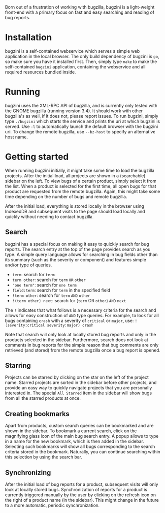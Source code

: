 Born out of a frustration of working with bugzilla, bugzini is a light-weight front-end
with a primary focus on fast and easy searching and reading of bug reports.

# Installation
bugzini is a self-contained webservice which serves a simple web application in the
local browser. The only build dependency of bugzini is `go`, so make sure you have it
installed first. Then, simply type `make` to make the self-contained `bugzini` application,
containing the webservice and all required resources bundled inside.

# Running
bugzini uses the XML-RPC API of bugzilla, and is currently only tested with the GNOME
bugzilla (running version 3.4). It should work with other bugzilla's as well, if it does
not, please report issues. To run bugzini, simply type `./bugzini` which starts the service
and prints the uri at which bugzini is served. Use `-l` to automatically launch the default
browser with the bugzini uri. To change the remote bugzilla, use `--bz-host` to specify
an alternative host name.

# Getting started
When running bugzini initially, it might take some time to load the bugzilla projects. After
the initial load, all projects are shown in a (searchable) sidebar on the left. To view bugs
of a certain product, simply select it from the list. When a product is selected for the first
time, all open bugs for that product are requested from the remote bugzilla. Again, this might
take some time depending on the number of bugs and remote bugzilla.

After the initial load, everything is stored locally in the browser using IndexedDB and subsequent
visits to the page should load locally and quickly without needing to contact bugzilla.

## Search
bugzini has a special focus on making it easy to quickly search for bug reports. The search
entry at the top of the page provides search as you type. A simple query language allows
for searching in bug fields other than its summary (such as the severity or component) and
features simple and/or type of queries.

  * `term`: search for `term`
  * `term other`: search for `term` `OR` `other`
  * `"one term"`: search for `one term`
  * `field:term`: search for `term` in the specified field
  * `!term other`: search for `term` `AND` `other`
  * `!(term other) next`: search for (`term` OR `other`) `AND` `next`

The `!` indicates that what follows is a necessary criteria for the search and allows for easy
construction of `AND` type queries. For example, to look for all bugs containing `crash` with
a severity of `critical` or `major`, use: `!(severity:critical severity:major) crash`

Note that search will only look at locally stored bug reports and only in the products selected
in the sidebar. Furthermore, search does not look at comments in bug reports for the simple reason
that bug comments are only retrieved (and stored) from the remote bugzilla once a bug report
is opened.

## Starring
Projects can be starred by clicking on the star on the left of the project name. Starred projects
are sorted in the sidebar before other projects, and provide an easy way to quickly navigate
projects that you are personally interested in. The special `All Starred` item in the sidebar
will show bugs from all the starred products at once.

## Creating bookmarks
Apart from products, custom search queries can be bookmarked and are shown in the sidebar.
To bookmark a current search, click on the magnifying glass icon of the main bug search entry.
A popup allows to type in a name for the new bookmark, which is then added in the sidebar. Selecting
such bookmarks will show all bugs corresponding to the search criteria stored in the bookmark.
Naturally, you can continue searching within this selection by using the search bar.

## Synchronizing
After the initial load of bug reports for a product, subsequent visits will only look at locally
stored bugs. Synchronization of reports for a product is currently triggered manually by the user
by clicking on the refresh icon on the right of a product name (in the sidebar). This might change
in the future to a more automatic, periodic synchronization.